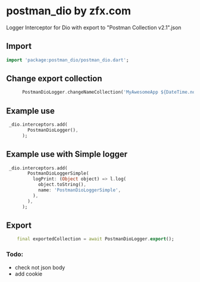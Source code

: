 # postman_dio by zfx.com
Logger Interceptor for Dio with export to "Postman Collection v2.1".json

## Import

```dart
import 'package:postman_dio/postman_dio.dart';
```
## Change export collection
```dart
      PostmanDioLogger.changeNameCollection('MyAwesomeApp ${DateTime.now().toUtc()}');
```

## Example use
```dart
 _dio.interceptors.add(
        PostmanDioLogger(),
      );
```

## Example use with Simple logger
```dart
 _dio.interceptors.add(
        PostmanDioLoggerSimple(
          logPrint: (Object object) => l.log(
            object.toString(),
            name: 'PostmanDioLoggerSimple',
          ),
        ),
      );
```

## Export

```dart
    final exportedCollection = await PostmanDioLogger.export();
```

### Todo:
 - check not json body
 - add cookie
